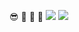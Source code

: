  😎
🤪
🤨
🧐
![](https://media4.giphy.com/media/v1.Y2lkPTc5MGI3NjExbHh4cTd0YzNnN2k1djVjeGt0dDU1ZmRlMWZocDQzNTZtNm5uOXZ1OSZlcD12MV9pbnRlcm5hbF9naWZfYnlfaWQmY3Q9Zw/13AuTIFpT0Zc7C/giphy.webp)
![](https://media1.tenor.com/m/7CmJfKIsirMAAAAd/yuri22.gif)
